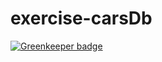 # exercise-carsDb

[![Greenkeeper badge](https://badges.greenkeeper.io/Dashon-Hawkins/exercise-carsDb.svg)](https://greenkeeper.io/)
